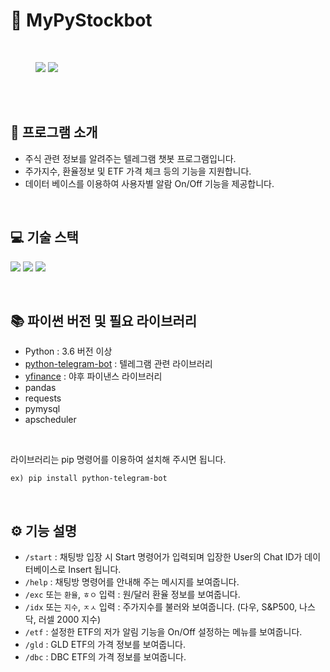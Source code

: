 # 🤖 MyPyStockbot

<br/>

<figure class="half">
<a href="link"><img src="https://github.com/devlogbase/my-py-stockbot/assets/155949809/5fe8be97-5b74-4fef-bee8-d0c0cb22d2e9"></a>
<a href="link"><img src="https://github.com/devlogbase/my-py-stockbot/assets/155949809/0cd48f80-8df4-44e9-8b83-0411c6015f77"></a>
</figure>

<br/>
<br/>

## 📢 프로그램 소개

- 주식 관련 정보를 알려주는 텔레그램 챗봇 프로그램입니다.
- 주가지수, 환율정보 및 ETF 가격 체크 등의 기능을 지원합니다.
- 데이터 베이스를 이용하여 사용자별 알람 On/Off 기능을 제공합니다.

<br/>

## 💻️ 기술 스택

<p>
<img src="https://img.shields.io/badge/Python-3776AB?style=for-the-badge&logo=Python&logoColor=white">
<img src="https://img.shields.io/badge/mysql-4479A1?style=for-the-badge&logo=mysql&logoColor=white">
<img src="https://img.shields.io/badge/linux-FCC624?style=for-the-badge&logo=linux&logoColor=black">
</p>

<br/>

## 📚 파이썬 버전 및 필요 라이브러리

- Python : 3.6 버전 이상
- <a href="https://python-telegram-bot.org/">python-telegram-bot</a> : 텔레그램 관련 라이브러리
- <a href="https://github.com/ranaroussi/yfinance/">yfinance</a> : 야후 파이낸스 라이브러리
- pandas
- requests
- pymysql
- apscheduler

<br/>

라이브러리는 pip 명령어를 이용하여 설치해 주시면 됩니다.

    ex) pip install python-telegram-bot

<br/>

## ⚙️ 기능 설명

- `/start` : 채팅방 입장 시 Start 명령어가 입력되며 입장한 User의 Chat ID가 데이터베이스로 Insert 됩니다.
- `/help` : 채팅방 명령어를 안내해 주는 메시지를 보여줍니다.
- `/exc` 또는 `환율`, `ㅎㅇ` 입력 : 원/달러 환율 정보를 보여줍니다.
- `/idx` 또는 `지수`, `ㅈㅅ` 입력 : 주가지수를 불러와 보여줍니다. (다우, S&P500, 나스닥, 러셀 2000 지수)
- `/etf` : 설정한 ETF의 저가 알림 기능을 On/Off 설정하는 메뉴를 보여줍니다.
- `/gld` : GLD ETF의 가격 정보를 보여줍니다.
- `/dbc` : DBC ETF의 가격 정보를 보여줍니다.

<br/>

